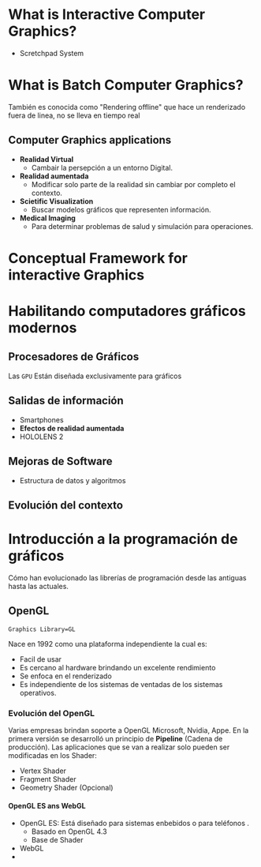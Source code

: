 # What is Interactive Computer Graphics?
- Scretchpad System
# What is Batch Computer Graphics?
También es conocida como "Rendering offline" que hace un renderizado fuera de linea, no se lleva en tiempo real
## Computer Graphics applications
- **Realidad Virtual**
	-  Cambair la persepción a un entorno Digital.
- **Realidad aumentada**
	- Modificar solo parte de la realidad sin cambiar por completo el contexto.
- **Scietific Visualization**
	- Buscar modelos gráficos que representen información.
- **Medical Imaging**
	- Para determinar problemas de salud y simulación para operaciones.
# Conceptual Framework for interactive Graphics

# Habilitando computadores gráficos modernos
## Procesadores de Gráficos
Las `GPU` Están diseñada exclusivamente para gráficos
## Salidas de información
- Smartphones
- **Efectos de realidad aumentada**
- HOLOLENS 2
## Mejoras de Software
- Estructura de datos y algoritmos
## Evolución del contexto
# Introducción a la programación de gráficos
Cómo han evolucionado las librerías de programación desde las antiguas hasta las actuales.
## OpenGL
	Graphics Library=GL
Nace en 1992 como una plataforma independiente la cual es:
- Facil de usar
- Es cercano al hardware brindando un excelente rendimiento
- Se enfoca en el renderizado
- Es independiente de los sistemas de ventadas de los sistemas operativos.
### Evolución del OpenGL
Varias empresas brindan soporte a OpenGL Microsoft, Nvidia, Appe.
En la primera versión se desarrolló un principio de **Pipeline** (Cadena de producción).
Las aplicaciones que se van a realizar solo pueden ser modificadas en los Shader:
- Vertex Shader
- Fragment Shader
- Geometry Shader (Opcional)
#### OpenGL ES ans WebGL
- OpenGL ES: Está diseñado para sistemas enbebidos o para teléfonos .
	- Basado en OpenGL 4.3
	- Base de Shader
- WebGL
- 